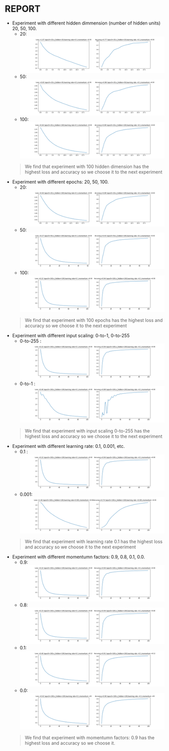 # REPORT
* Experiment with different hidden dimmension (number of hidden units) 20, 50, 100.
    * 20: ![](https://github.com/thanhvinhle26/CINAMON_AI/blob/master/NeuralNetwork/epoch%3D20%20n_hidden%3D20%20learning%20rate%20%3D%200.1%20momentum%20%3D%200.9.png)
    * 50: ![](https://github.com/thanhvinhle26/CINAMON_AI/blob/master/NeuralNetwork/epoch%3D20%20n_hidden%3D50%20learning%20rate%20%3D%200.1%20momentum%20%3D%200.9.png)
    * 100: ![](https://github.com/thanhvinhle26/CINAMON_AI/blob/master/NeuralNetwork/epoch%3D20%20n_hidden%3D100%20learning%20rate%20%3D%200.1%20momentum%20%3D%200.9.png)
    > We find that experiment with 100 hidden dimension has the highest loss and accuracy so we choose it to the next experiment
* Experiment with different epochs: 20, 50, 100.
    * 20: ![](https://github.com/thanhvinhle26/CINAMON_AI/blob/master/NeuralNetwork/epoch%3D20%20n_hidden%3D100%20learning%20rate%20%3D%200.1%20momentum%20%3D%200.9.png)
    * 50: ![](https://github.com/thanhvinhle26/CINAMON_AI/blob/master/NeuralNetwork/epoch%3D50%20n_hidden%3D100%20learning%20rate%20%3D%200.1%20momentum%20%3D%200.9.png)
    * 100: ![](https://github.com/thanhvinhle26/CINAMON_AI/blob/master/NeuralNetwork/epoch%3D100%20n_hidden%3D100%20learning%20rate%20%3D%200.1%20momentum%20%3D%200.9.png)
    > We find that experiment with 100 epochs has the highest loss and accuracy so we choose it to the next experiment 
* Experiment with different input scaling: 0-to-1, 0-to-255
    * 0-to-255 :![](https://github.com/thanhvinhle26/CINAMON_AI/blob/master/NeuralNetwork/epoch%3D100%20n_hidden%3D100%20learning%20rate%20%3D%200.1%20momentum%20%3D%200.9.png)
    * 0-to-1 : ![](https://github.com/thanhvinhle26/CINAMON_AI/blob/master/NeuralNetwork/epoch%3D100%20n_hidden%3D100%20learning%20rate%20%3D%200.1%20momentum%20%3D%200.9%20scale1.png)
    > We find that experiment with input scaling 0-to-255 has the highest loss and accuracy so we choose it to the next experiment
* Experiment with different learning rate: 0.1, 0.001, etc.
    * 0.1 : ![](https://github.com/thanhvinhle26/CINAMON_AI/blob/master/NeuralNetwork/epoch%3D100%20n_hidden%3D100%20learning%20rate%20%3D%200.1%20momentum%20%3D%200.9.png)
    * 0.001: ![](https://github.com/thanhvinhle26/CINAMON_AI/blob/master/NeuralNetwork/epoch%3D100%20n_hidden%3D100%20learning%20rate%20%3D%200.001%20momentum%20%3D%200.9%20scale1.png)
    >  We find that experiment with learning rate 0.1 has the highest loss and accuracy so we choose it to the next experiment
* Experiment with different momentumn factors: 0.9, 0.8, 0.1, 0.0.
    * 0.9: ![](https://github.com/thanhvinhle26/CINAMON_AI/blob/master/NeuralNetwork/epoch%3D100%20n_hidden%3D100%20learning%20rate%20%3D%200.1%20momentum%20%3D%200.9.png)
    * 0.8: ![](https://github.com/thanhvinhle26/CINAMON_AI/blob/master/NeuralNetwork/epoch%3D100%20n_hidden%3D100%20learning%20rate%20%3D%200.1%20momentum%20%3D%200.8.png)
    * 0.1: ![](https://github.com/thanhvinhle26/CINAMON_AI/blob/master/NeuralNetwork/epoch%3D100%20n_hidden%3D100%20learning%20rate%20%3D%200.1%20momentum%20%3D%200.1.png)
    * 0.0: ![](https://github.com/thanhvinhle26/CINAMON_AI/blob/master/NeuralNetwork/epoch%3D100%20n_hidden%3D100%20learning%20rate%20%3D%200.1%20momentum%20%3D%200.png)
    > We find that experiment with momentumn factors: 0.9 has the highest loss and accuracy so we choose it.
    
    
    
        
    

